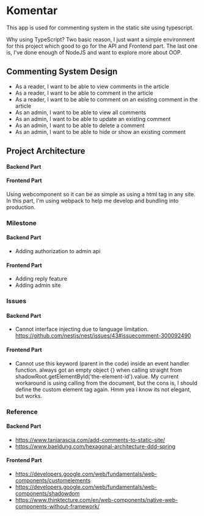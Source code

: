 # Komentar

This app is used for commenting system in the static site using typescript.

Why using TypeScript? Two basic reason, I just want a simple environment for this project which good to go for the API and Frontend part. The last one is, I've done enough of NodeJS and want to explore more about OOP.

## Commenting System Design

- As a reader, I want to be able to view comments in the article
- As a reader, I want to be able to comment in the article
- As a reader, I want to be able to comment on an existing comment in the article
- As an admin, I want to be able to view all comments
- As an admin, I want to be able to update an existing comment
- As an admin, I want to be able to delete a comment
- As an admin, I want to be able to hide or show an existing comment

## Project Architecture

#### Backend Part

#### Frontend Part
Using webcomponent so it can be as simple as using a html tag in any site. In this part, I'm using webpack to help me develop and bundling into production.

### Milestone

#### Backend Part
- Adding authorization to admin api

#### Frontend Part
- Adding reply feature
- Adding admin site

### Issues

#### Backend Part
- Cannot interface injecting due to language limitation. 
    https://github.com/nestjs/nest/issues/43#issuecomment-300092490

#### Frontend Part
- Cannot use this keyword (parent in the code) inside an event handler function. always got an empty object {} when calling straight from shadowRoot.getElementById('the-element-id').value. My current workaround is using calling from the document, but the cons is, I should define the custom element tag again. Hmm yea i know its not elegant, but works.

### Reference

#### Backend Part
- https://www.taniarascia.com/add-comments-to-static-site/
- https://www.baeldung.com/hexagonal-architecture-ddd-spring

#### Frontend Part
- https://developers.google.com/web/fundamentals/web-components/customelements
- https://developers.google.com/web/fundamentals/web-components/shadowdom
- https://www.thinktecture.com/en/web-components/native-web-components-without-framework/
